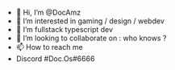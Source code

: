 - 👋 Hi, I’m @DocAmz
- 👀 I’m interested in gaming / design / webdev
- 🌱 I’m fullstack typescript dev
- 💞️ I’m looking to collaborate on : who knows ? 
- 📫 How to reach me 
- Discord #Doc.Os#6666

<!---
DocAmz/DocAmz is a ✨ special ✨ repository because its `README.md` (this file) appears on your GitHub profile.
You can click the Preview link to take a look at your changes.
--->
